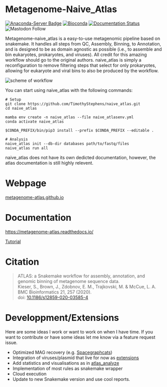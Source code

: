 # Metagenome-Naive_Atlas

[![Anaconda-Server Badge](https://anaconda.org/bioconda/metagenome-atlas/badges/latest_release_relative_date.svg)](https://anaconda.org/bioconda/metagenome-atlas)
[![Bioconda](https://img.shields.io/conda/dn/bioconda/metagenome-atlas.svg?label=Bioconda )](https://anaconda.org/bioconda/metagenome-atlas)
[![Documentation Status](https://readthedocs.org/projects/metagenome-atlas/badge/?version=latest)](https://metagenome-atlas.readthedocs.io/en/latest/?badge=latest)
![Mastodon Follow](https://img.shields.io/mastodon/follow/109273833677404282?domain=https%3A%2F%2Fmstdn.science&style=social)
<!--[![follow on twitter](https://img.shields.io/twitter/follow/SilasKieser.svg?style=social&label=Follow)](https://twitter.com/search?f=tweets&q=%40SilasKieser%20%23metagenomeAtlas&src=typd) -->


Metagenome-naive_atlas is a easy-to-use metagenomic pipeline based on snakemake. It handles all steps from QC, Assembly, Binning, to Annotation, and is designed to be as domain agnostic as possible (i.e., to assemble and bin eukaryotes, prokaryotes, and viruses).
All credit for this amazing workflow should go to the original authors. naive_atlas is simply a reconfiguration to remove filtering steps that select for only prokaryotes, allowing for eukaryote and viral bins to also be produced by the workflow.

![scheme of workflow](resources/images/atlas_list.png?raw=true)

You can start using naive_atlas with the following commands:
```
# Setup
git clone https://github.com/TimothyStephens/naive_atlas.git
cd naive_atlas

mamba env create -n naive_atlas --file naive_atlasenv.yml
conda activate naive_atlas

$CONDA_PREFIX/bin/pip3 install --prefix $CONDA_PREFIX --editable .

# Analysis
naive_atlas init --db-dir databases path/to/fastq/files
naive_atlas run all
```
naive_atlas does not have its own dedicted documentation, however, the atlas documentation is still highly relevent.

# Webpage

[metagenome-atlas.github.io](https://metagenome-atlas.github.io/)

# Documentation

https://metagenome-atlas.readthedocs.io/

[Tutorial](https://github.com/metagenome-atlas/Tutorial)

# Citation

> ATLAS: a Snakemake workflow for assembly, annotation, and genomic binning of metagenome sequence data.  
> Kieser, S., Brown, J., Zdobnov, E. M., Trajkovski, M. & McCue, L. A.   
> BMC Bioinformatics 21, 257 (2020).  
> doi: [10.1186/s12859-020-03585-4](https://doi.org/10.1186/s12859-020-03585-4)


# Developpment/Extensions

Here are some ideas I work or want to work on when I have time. If you want to contribute or have some ideas let me know via a feature request issue.

- Optimized MAG recovery (e.g. [Spacegraphcats](https://github.com/spacegraphcats/spacegraphcats))
- Integration of viruses/plasmid that live for now as [extensions](https://github.com/metagenome-atlas/virome_atlas)
- Add statistics and visualisations as in [atlas_analyze](https://github.com/metagenome-atlas/atlas_analyze)
- Implementation of most rules as snakemake wrapper
- Cloud execution
- Update to new Snakemake version and use cool reports.
